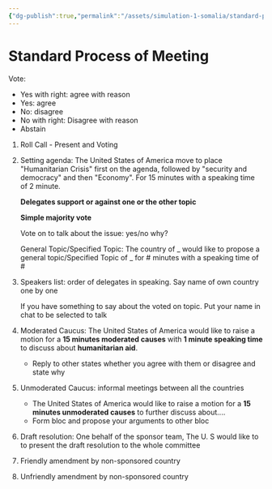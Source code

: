 ```yaml
---
{"dg-publish":true,"permalink":"/assets/simulation-1-somalia/standard-process-of-meeting/"}
---
```


# Standard Process of Meeting

Vote:

- Yes with right: agree with reason
- Yes: agree
- No: disagree
- No with right: Disagree with reason
- Abstain
1. Roll Call - Present and Voting 
2. Setting agenda: The United States of America move to place "Humanitarian Crisis" first on the agenda, followed by "security and democracy" and then "Economy". For 15 minutes with a speaking time of 2 minute.
    
    **Delegates support or against one or the other topic**
    
    **Simple majority vote** 
    
    Vote on to talk about the issue: yes/no why?
    
    General Topic/Specified Topic: The country of _ would like to propose a general topic/Specified Topic of _ for # minutes with a speaking time of #
    
3. Speakers list: order of delegates in speaking. Say name of own country one by one
    
    If you have something to say about the voted on topic. Put your name in chat to be selected to talk
    
4. Moderated Caucus: The United States of America would like to raise a motion for a **15 minutes moderated causes** with **1 minute speaking time** to discuss about **humanitarian aid**. 
    - Reply to other states whether you agree with them or disagree and state why
5. Unmoderated Caucus: informal meetings between all the countries
    - The United States of America would like to raise a motion for a **15 minutes unmoderated causes** to further discuss about....
    - Form bloc and propose your arguments to other bloc
6. Draft resolution: One behalf of the sponsor team, The U. S would like to to present the draft resolution to the whole committee
7. Friendly amendment by non-sponsored country
8. Unfriendly amendment by non-sponsored country